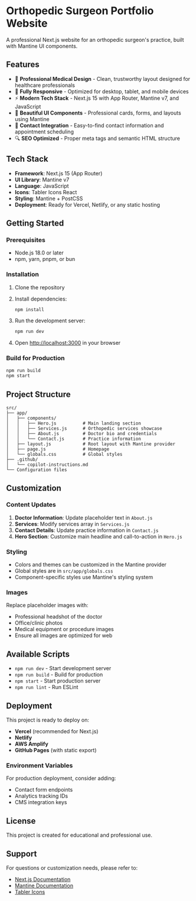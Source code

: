 # Orthopedic Surgeon Portfolio Website

A professional Next.js website for an orthopedic surgeon's practice, built with Mantine UI components.

## Features

- 🏥 **Professional Medical Design** - Clean, trustworthy layout designed for healthcare professionals
- 📱 **Fully Responsive** - Optimized for desktop, tablet, and mobile devices
- ⚡ **Modern Tech Stack** - Next.js 15 with App Router, Mantine v7, and JavaScript
- 🎨 **Beautiful UI Components** - Professional cards, forms, and layouts using Mantine
- 📧 **Contact Integration** - Easy-to-find contact information and appointment scheduling
- 🔍 **SEO Optimized** - Proper meta tags and semantic HTML structure

## Tech Stack

- **Framework**: Next.js 15 (App Router)
- **UI Library**: Mantine v7
- **Language**: JavaScript
- **Icons**: Tabler Icons React
- **Styling**: Mantine + PostCSS
- **Deployment**: Ready for Vercel, Netlify, or any static hosting

## Getting Started

### Prerequisites

- Node.js 18.0 or later
- npm, yarn, pnpm, or bun

### Installation

1. Clone the repository
2. Install dependencies:
   ```bash
   npm install
   ```

3. Run the development server:
   ```bash
   npm run dev
   ```

4. Open [http://localhost:3000](http://localhost:3000) in your browser

### Build for Production

```bash
npm run build
npm start
```

## Project Structure

```
src/
├── app/
│   ├── components/
│   │   ├── Hero.js          # Main landing section
│   │   ├── Services.js      # Orthopedic services showcase
│   │   ├── About.js         # Doctor bio and credentials
│   │   └── Contact.js       # Practice information
│   ├── layout.js            # Root layout with Mantine provider
│   ├── page.js              # Homepage
│   └── globals.css          # Global styles
├── .github/
│   └── copilot-instructions.md
└── Configuration files
```

## Customization

### Content Updates

1. **Doctor Information**: Update placeholder text in `About.js`
2. **Services**: Modify services array in `Services.js`
3. **Contact Details**: Update practice information in `Contact.js`
4. **Hero Section**: Customize main headline and call-to-action in `Hero.js`

### Styling

- Colors and themes can be customized in the Mantine provider
- Global styles are in `src/app/globals.css`
- Component-specific styles use Mantine's styling system

### Images

Replace placeholder images with:
- Professional headshot of the doctor
- Office/clinic photos
- Medical equipment or procedure images
- Ensure all images are optimized for web

## Available Scripts

- `npm run dev` - Start development server
- `npm run build` - Build for production
- `npm start` - Start production server
- `npm run lint` - Run ESLint

## Deployment

This project is ready to deploy on:

- **Vercel** (recommended for Next.js)
- **Netlify**
- **AWS Amplify**
- **GitHub Pages** (with static export)

### Environment Variables

For production deployment, consider adding:
- Contact form endpoints
- Analytics tracking IDs
- CMS integration keys

## License

This project is created for educational and professional use.

## Support

For questions or customization needs, please refer to:
- [Next.js Documentation](https://nextjs.org/docs)
- [Mantine Documentation](https://mantine.dev/)
- [Tabler Icons](https://tabler-icons.io/)

